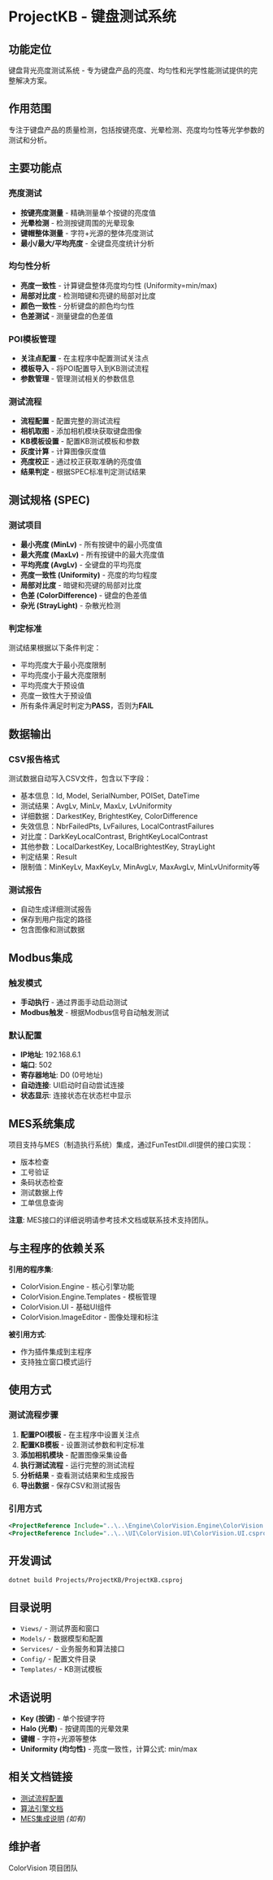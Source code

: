# ProjectKB - 键盘测试系统

## 功能定位

键盘背光亮度测试系统 - 专为键盘产品的亮度、均匀性和光学性能测试提供的完整解决方案。

## 作用范围

专注于键盘产品的质量检测，包括按键亮度、光晕检测、亮度均匀性等光学参数的测试和分析。

## 主要功能点

### 亮度测试
- **按键亮度测量** - 精确测量单个按键的亮度值
- **光晕检测** - 检测按键周围的光晕现象
- **键帽整体测量** - 字符+光源的整体亮度测试
- **最小/最大/平均亮度** - 全键盘亮度统计分析

### 均匀性分析
- **亮度一致性** - 计算键盘整体亮度均匀性 (Uniformity=min/max)
- **局部对比度** - 检测暗键和亮键的局部对比度
- **颜色一致性** - 分析键盘的颜色均匀性
- **色差测试** - 测量键盘的色差值

### POI模板管理
- **关注点配置** - 在主程序中配置测试关注点
- **模板导入** - 将POI配置导入到KB测试流程
- **参数管理** - 管理测试相关的参数信息

### 测试流程
- **流程配置** - 配置完整的测试流程
- **相机取图** - 添加相机模块获取键盘图像
- **KB模板设置** - 配置KB测试模板和参数
- **灰度计算** - 计算图像灰度值
- **亮度校正** - 通过校正获取准确的亮度值
- **结果判定** - 根据SPEC标准判定测试结果

## 测试规格 (SPEC)

### 测试项目
- **最小亮度 (MinLv)** - 所有按键中的最小亮度值
- **最大亮度 (MaxLv)** - 所有按键中的最大亮度值
- **平均亮度 (AvgLv)** - 全键盘的平均亮度
- **亮度一致性 (Uniformity)** - 亮度的均匀程度
- **局部对比度** - 暗键和亮键的局部对比度
- **色差 (ColorDifference)** - 键盘的色差值
- **杂光 (StrayLight)** - 杂散光检测

### 判定标准
测试结果根据以下条件判定：
- 平均亮度大于最小亮度限制
- 平均亮度小于最大亮度限制
- 平均亮度大于预设值
- 亮度一致性大于预设值
- 所有条件满足时判定为**PASS**，否则为**FAIL**

## 数据输出

### CSV报告格式
测试数据自动写入CSV文件，包含以下字段：
- 基本信息：Id, Model, SerialNumber, POISet, DateTime
- 测试结果：AvgLv, MinLv, MaxLv, LvUniformity
- 详细数据：DarkestKey, BrightestKey, ColorDifference
- 失效信息：NbrFailedPts, LvFailures, LocalContrastFailures
- 对比度：DarkKeyLocalContrast, BrightKeyLocalContrast
- 其他参数：LocalDarkestKey, LocalBrightestKey, StrayLight
- 判定结果：Result
- 限制值：MinKeyLv, MaxKeyLv, MinAvgLv, MaxAvgLv, MinLvUniformity等

### 测试报告
- 自动生成详细测试报告
- 保存到用户指定的路径
- 包含图像和测试数据

## Modbus集成

### 触发模式
- **手动执行** - 通过界面手动启动测试
- **Modbus触发** - 根据Modbus信号自动触发测试

### 默认配置
- **IP地址**: 192.168.6.1
- **端口**: 502
- **寄存器地址**: D0 (0号地址)
- **自动连接**: UI启动时自动尝试连接
- **状态显示**: 连接状态在状态栏中显示

## MES系统集成

项目支持与MES（制造执行系统）集成，通过FunTestDll.dll提供的接口实现：
- 版本检查
- 工号验证
- 条码状态检查
- 测试数据上传
- 工单信息查询

**注意**: MES接口的详细说明请参考技术文档或联系技术支持团队。

## 与主程序的依赖关系

**引用的程序集**:
- ColorVision.Engine - 核心引擎功能
- ColorVision.Engine.Templates - 模板管理
- ColorVision.UI - 基础UI组件
- ColorVision.ImageEditor - 图像处理和标注

**被引用方式**:
- 作为插件集成到主程序
- 支持独立窗口模式运行

## 使用方式

### 测试流程步骤
1. **配置POI模板** - 在主程序中设置关注点
2. **配置KB模板** - 设置测试参数和判定标准
3. **添加相机模块** - 配置图像采集设备
4. **执行测试流程** - 运行完整的测试流程
5. **分析结果** - 查看测试结果和生成报告
6. **导出数据** - 保存CSV和测试报告

### 引用方式
```xml
<ProjectReference Include="..\..\Engine\ColorVision.Engine\ColorVision.Engine.csproj" />
<ProjectReference Include="..\..\UI\ColorVision.UI\ColorVision.UI.csproj" />
```

## 开发调试

```bash
dotnet build Projects/ProjectKB/ProjectKB.csproj
```

## 目录说明

- `Views/` - 测试界面和窗口
- `Models/` - 数据模型和配置
- `Services/` - 业务服务和算法接口
- `Config/` - 配置文件目录
- `Templates/` - KB测试模板

## 术语说明

- **Key (按键)** - 单个按键字符
- **Halo (光晕)** - 按键周围的光晕效果
- **键帽** - 字符+光源等整体
- **Uniformity (均匀性)** - 亮度一致性，计算公式: min/max

## 相关文档链接

- [测试流程配置](../../docs/engine-components/README.md)
- [算法引擎文档](../../docs/algorithms/README.md)
- [MES集成说明](../../docs/integration/mes-integration.md) *(如有)*

## 维护者

ColorVision 项目团队
